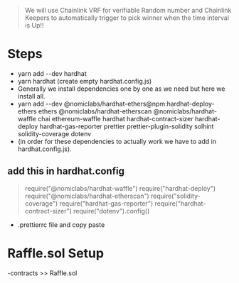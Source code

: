 >We will use Chainlink VRF for verifiable Random number and Chainlink Keepers to automatically trigger to pick winner when the time interval is Up!!

# Steps

 - yarn add --dev hardhat
 - yarn hardhat (create empty hardhat.config.js)
 - Generally we install dependencies one by one as we need but here we install all.
 - yarn add --dev @nomiclabs/hardhat-ethers@npm:hardhat-deploy-ethers ethers @nomiclabs/hardhat-etherscan @nomiclabs/hardhat-waffle chai ethereum-waffle hardhat hardhat-contract-sizer hardhat-deploy hardhat-gas-reporter prettier prettier-plugin-solidity solhint solidity-coverage dotenv
 - (in order for these dependencies to actually work we have to add in hardhat.config.js).
 ## add this in hardhat.config
> require("@nomiclabs/hardhat-waffle")
> require("hardhat-deploy")
> require("@nomiclabs/hardhat-etherscan")
> require("solidity-coverage")
> require("hardhat-gas-reporter")
> require("hardhat-contract-sizer")
> require("dotenv").config()

- .prettierrc file and copy paste

# Raffle.sol Setup

 -contracts >> Raffle.sol
